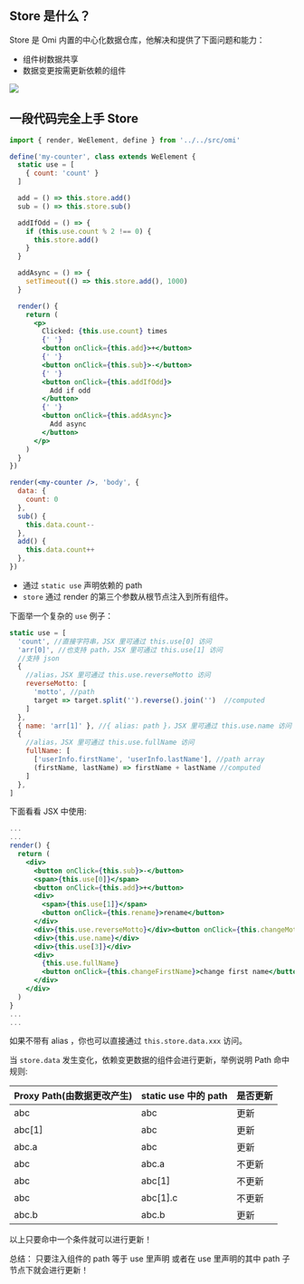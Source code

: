 ## Store 是什么？

Store 是 Omi 内置的中心化数据仓库，他解决和提供了下面问题和能力：

* 组件树数据共享
* 数据变更按需更新依赖的组件

![](https://github.com/Tencent/omi/raw/master/assets/store.cn.jpg)

## 一段代码完全上手 Store

```jsx
import { render, WeElement, define } from '../../src/omi'

define('my-counter', class extends WeElement {
  static use = [
    { count: 'count' }
  ]

  add = () => this.store.add()
  sub = () => this.store.sub()

  addIfOdd = () => {
    if (this.use.count % 2 !== 0) {
      this.store.add()
    }
  }

  addAsync = () => {
    setTimeout(() => this.store.add(), 1000)
  }

  render() {
    return (
      <p>
        Clicked: {this.use.count} times
        {' '}
        <button onClick={this.add}>+</button>
        {' '}
        <button onClick={this.sub}>-</button>
        {' '}
        <button onClick={this.addIfOdd}>
          Add if odd
        </button>
        {' '}
        <button onClick={this.addAsync}>
          Add async
        </button>
      </p>
    )
  }
})

render(<my-counter />, 'body', {
  data: {
    count: 0
  },
  sub() {
    this.data.count--
  },
  add() {
    this.data.count++
  },
})
```

* 通过 `static use` 声明依赖的 path
* `store` 通过 render 的第三个参数从根节点注入到所有组件。

下面举一个复杂的 `use` 例子：

```jsx
static use = [
  'count', //直接字符串，JSX 里可通过 this.use[0] 访问
  'arr[0]', //也支持 path，JSX 里可通过 this.use[1] 访问
  //支持 json
  {
    //alias，JSX 里可通过 this.use.reverseMotto 访问
    reverseMotto: [
      'motto', //path
      target => target.split('').reverse().join('')  //computed
    ]
  },
  { name: 'arr[1]' }, //{ alias: path }，JSX 里可通过 this.use.name 访问
  {
    //alias，JSX 里可通过 this.use.fullName 访问
    fullName: [
      ['userInfo.firstName', 'userInfo.lastName'], //path array
      (firstName, lastName) => firstName + lastName //computed
    ]
  },
]
```

下面看看 JSX 中使用:

```jsx
...
...
render() {
  return (
    <div>
      <button onClick={this.sub}>-</button>
      <span>{this.use[0]}</span>
      <button onClick={this.add}>+</button>
      <div>
        <span>{this.use[1]}</span>
        <button onClick={this.rename}>rename</button>
      </div>
      <div>{this.use.reverseMotto}</div><button onClick={this.changeMotto}>change motto</button>
      <div>{this.use.name}</div>
      <div>{this.use[3]}</div>
      <div>
        {this.use.fullName}
        <button onClick={this.changeFirstName}>change first name</button>
      </div>
    </div>
  )
}
...
...
```

如果不带有 alias ，你也可以直接通过 `this.store.data.xxx` 访问。


当 `store.data` 发生变化，依赖变更数据的组件会进行更新，举例说明 Path 命中规则:

| Proxy Path(由数据更改产生) | static use 中的 path | 是否更新 |
| ---------- | ---------- | -------- |
| abc        | abc        | 更新     |
| abc[1]     | abc        | 更新     |
| abc.a      | abc        | 更新     |
| abc        | abc.a      | 不更新   |
| abc        | abc[1]     | 不更新   |
| abc        | abc[1].c   | 不更新   |
| abc.b      | abc.b      | 更新     |

以上只要命中一个条件就可以进行更新！

总结： 只要注入组件的 path 等于 use 里声明 或者在 use 里声明的其中 path 子节点下就会进行更新！